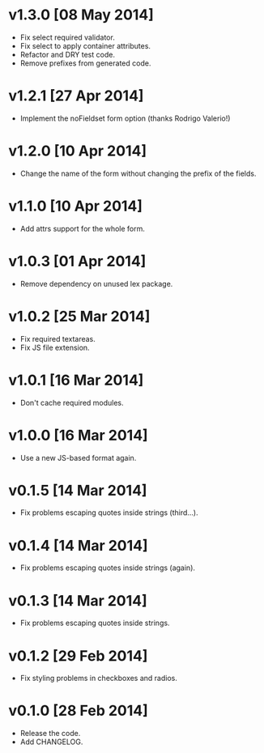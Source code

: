 
v1.3.0 [08 May 2014]
====================

 * Fix select required validator.
 * Fix select to apply container attributes.
 * Refactor and DRY test code.
 * Remove prefixes from generated code.


v1.2.1 [27 Apr 2014]
====================

 * Implement the noFieldset form option (thanks Rodrigo Valerio!)


v1.2.0 [10 Apr 2014]
====================

 * Change the name of the form without changing the prefix of the fields.


v1.1.0 [10 Apr 2014]
====================

 * Add attrs support for the whole form.


v1.0.3 [01 Apr 2014]
====================

 * Remove dependency on unused lex package.


v1.0.2 [25 Mar 2014]
====================

 * Fix required textareas.
 * Fix JS file extension.


v1.0.1 [16 Mar 2014]
====================

 * Don't cache required modules.


v1.0.0 [16 Mar 2014]
====================

 * Use a new JS-based format again.


v0.1.5 [14 Mar 2014]
====================

 * Fix problems escaping quotes inside strings (third...).


v0.1.4 [14 Mar 2014]
====================

 * Fix problems escaping quotes inside strings (again).


v0.1.3 [14 Mar 2014]
====================

 * Fix problems escaping quotes inside strings.


v0.1.2 [29 Feb 2014]
====================

 * Fix styling problems in checkboxes and radios.


v0.1.0 [28 Feb 2014]
====================

 * Release the code.
 * Add CHANGELOG.
